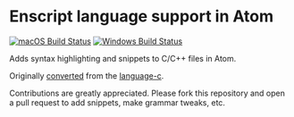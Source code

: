 # Enscript language support in Atom
[![macOS Build Status](https://travis-ci.org/atom/language-c.svg?branch=master)](https://travis-ci.org/atom/language-c)
[![Windows Build Status](https://ci.appveyor.com/api/projects/status/8oy1hmp4yrij7c32/branch/master?svg=true)](https://ci.appveyor.com/project/Atom/language-c/branch/master)

Adds syntax highlighting and snippets to C/C++ files in Atom.

Originally [converted](http://flight-manual.atom.io/hacking-atom/sections/converting-from-textmate)
from the [language-c](https://github.com/atom/language-c).

Contributions are greatly appreciated. Please fork this repository and open a
pull request to add snippets, make grammar tweaks, etc.
